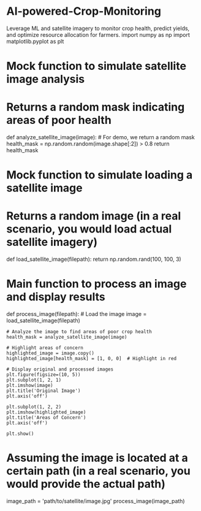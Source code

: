 # AI-powered-Crop-Monitoring
Leverage ML and satellite imagery to monitor crop health, predict yields, and optimize resource allocation for farmers.
import numpy as np
import matplotlib.pyplot as plt

# Mock function to simulate satellite image analysis
# Returns a random mask indicating areas of poor health
def analyze_satellite_image(image):
    # For demo, we return a random mask
    health_mask = np.random.random(image.shape[:2]) > 0.8
    return health_mask

# Mock function to simulate loading a satellite image
# Returns a random image (in a real scenario, you would load actual satellite imagery)
def load_satellite_image(filepath):
    return np.random.rand(100, 100, 3)

# Main function to process an image and display results
def process_image(filepath):
    # Load the image
    image = load_satellite_image(filepath)
    
    # Analyze the image to find areas of poor crop health
    health_mask = analyze_satellite_image(image)
    
    # Highlight areas of concern
    highlighted_image = image.copy()
    highlighted_image[health_mask] = [1, 0, 0]  # Highlight in red
    
    # Display original and processed images
    plt.figure(figsize=(10, 5))
    plt.subplot(1, 2, 1)
    plt.imshow(image)
    plt.title('Original Image')
    plt.axis('off')
    
    plt.subplot(1, 2, 2)
    plt.imshow(highlighted_image)
    plt.title('Areas of Concern')
    plt.axis('off')
    
    plt.show()

# Assuming the image is located at a certain path (in a real scenario, you would provide the actual path)
image_path = 'path/to/satellite/image.jpg'
process_image(image_path)

